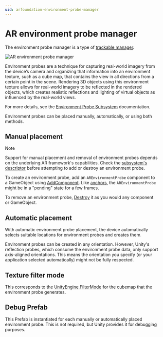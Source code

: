 ```yaml
---
uid: arfoundation-environment-probe-manager
---
```

# AR environment probe manager

The environment probe manager is a type of [trackable manager](trackable-managers.md).

![AR environment probe manager](images/ar-environment-probe-manager.png "AR Environment Probe Manager")

Environment probes are a technique for capturing real-world imagery from the device’s camera and organizing that information into an environment texture, such as a cube map, that contains the view in all directions from a certain point in the scene. Rendering 3D objects using this environment texture allows for real-world imagery to be reflected in the rendered objects, which creates realistic reflections and lighting of virtual objects as influenced by the real-world views.

For more details, see the [Environment Probe Subsystem](xref:arsubsystems-environment-probe-subsystem) documentation.

Environment probes can be placed manually, automatically, or using both methods.

## Manual placement

> [!NOTE]
> Support for manual placement and removal of environment probes depends on the underlying AR framework's capabilities. Check the [subsystem's descriptor](xref:UnityEngine.XR.ARSubsystems.XREnvironmentProbeSubsystemDescriptor) before attempting to add or destroy an environment probe.

To create an environment probe, add an `AREnvironmentProbe` component to a GameObject using [AddComponent](xref:UnityEngine.GameObject.AddComponent(System.Type)). Like [anchors](anchor-manager.md), the `AREnvironmentProbe` might be in a "pending" state for a few frames.

To remove an environment probe, [Destroy](xref:UnityEngine.Object.Destroy(UnityEngine.Object)) it as you would any component or GameObject.

## Automatic placement

With automatic environment probe placement, the device automatically selects suitable locations for environment probes and creates them.

Environment probes can be created in any orientation. However, Unity's reflection probes, which consume the environment probe data, only support axis-aligned orientations. This means the orientation you specify (or your application selected automatically) might not be fully respected.

## Texture filter mode

This corresponds to the [UnityEngine.FilterMode](https://docs.unity3d.com/ScriptReference/FilterMode.html) for the cubemap that the environment probe generates.

## Debug Prefab

This Prefab is instantiated for each manually or automatically placed environment probe. This is not required, but Unity provides it for debugging purposes.
